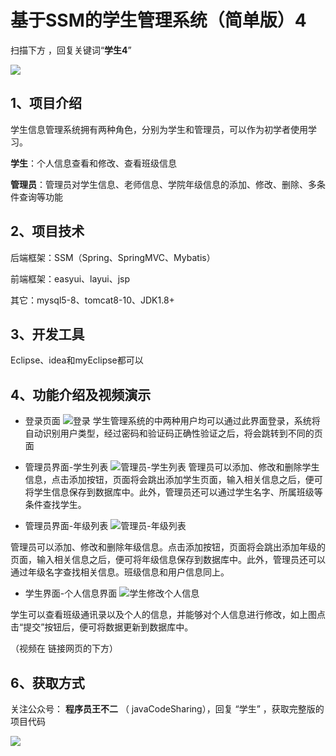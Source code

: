 # 基于SSM的学生管理系统（简单版）4

扫描下方 ，回复关键词“**学生4**”

 ![](https://www.codeshop.fun/Typora-Images/202205281253739.png)


## 1、项目介绍

学生信息管理系统拥有两种角色，分别为学生和管理员，可以作为初学者使用学习。

**学生**：个人信息查看和修改、查看班级信息

**管理员**：管理员对学生信息、老师信息、学院年级信息的添加、修改、删除、多条件查询等功能

## 2、项目技术

后端框架：SSM（Spring、SpringMVC、Mybatis）

前端框架：easyui、layui、jsp

其它：mysql5-8、tomcat8-10、JDK1.8+

## 3、开发工具

Eclipse、idea和myEclipse都可以

## 4、功能介绍及视频演示

- 登录页面
  ![登录](https://www.codeshop.fun/Typora-Images/20220515110650.PNG)
  学生管理系统的中两种用户均可以通过此界面登录，系统将自动识别用户类型，经过密码和验证码正确性验证之后，将会跳转到不同的页面

- 管理员界面-学生列表
![管理员-学生列表](https://www.codeshop.fun/Typora-Images/20220515110656.PNG)
管理员可以添加、修改和删除学生信息，点击添加按钮，页面将会跳出添加学生页面，输入相关信息之后，便可将学生信息保存到数据库中。此外，管理员还可以通过学生名字、所属班级等条件查找学生。

- 管理员界面-年级列表
![管理员-年级列表](https://www.codeshop.fun/Typora-Images/20220515110703.PNG)

管理员可以添加、修改和删除年级信息。点击添加按钮，页面将会跳出添加年级的页面，输入相关信息之后，便可将年级信息保存到数据库中。此外，管理员还可以通过年级名字查找相关信息。班级信息和用户信息同上。

- 学生界面-个人信息界面
![学生修改个人信息](https://www.codeshop.fun/Typora-Images/20220515110714.PNG)

学生可以查看班级通讯录以及个人的信息，并能够对个人信息进行修改，如上图点击“提交”按钮后，便可将数据更新到数据库中。


（视频在 链接网页的下方）

## 6、获取方式

关注公众号： **程序员王不二** （ javaCodeSharing），回复 “学生” ，获取完整版的项目代码

 ![](https://www.codeshop.fun/Typora-Images/202205281253739.png)


